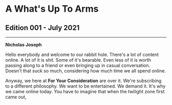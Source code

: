# A What's Up To Arms
## Edition 001 - July 2021
---
**Nicholas Joseph**

Hello everybody and welcome to our rabbit hole. There's a lot of content online. A lot of it is shit. Some of it's bearable. Even less of it is worth passing along to a friend or even bringing up in casual conversation. Doesn't that suck so much, considering how much time we all spend online. 

Anyway, we here at **For Your Consideration** are over it. We're subscribing to a different philosophy. We want to be entertained. We demand it. It's why we came online today. You have to imagine that when the twilight zone first came out, 


